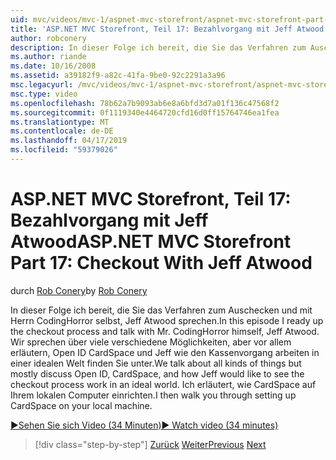 ```yaml
---
uid: mvc/videos/mvc-1/aspnet-mvc-storefront/aspnet-mvc-storefront-part-17-checkout-with-jeff-atwood
title: 'ASP.NET MVC Storefront, Teil 17: Bezahlvorgang mit Jeff Atwood | Microsoft-Dokumentation'
author: robconery
description: In dieser Folge ich bereit, die Sie das Verfahren zum Auschecken und mit Herrn CodingHorror selbst, Jeff Atwood sprechen. Wir sprechen über viele verschiedene Möglichkeiten, aber vor allem erläutern Ope...
ms.author: riande
ms.date: 10/16/2008
ms.assetid: a39182f9-a82c-41fa-9be0-92c2291a3a96
msc.legacyurl: /mvc/videos/mvc-1/aspnet-mvc-storefront/aspnet-mvc-storefront-part-17-checkout-with-jeff-atwood
msc.type: video
ms.openlocfilehash: 78b62a7b9093ab6e8a6bfd3d7a01f136c47568f2
ms.sourcegitcommit: 0f1119340e4464720cfd16d0ff15764746ea1fea
ms.translationtype: MT
ms.contentlocale: de-DE
ms.lasthandoff: 04/17/2019
ms.locfileid: "59379026"
---
```

# <a name="aspnet-mvc-storefront-part-17-checkout-with-jeff-atwood"></a><span data-ttu-id="a0f04-104">ASP.NET MVC Storefront, Teil 17: Bezahlvorgang mit Jeff Atwood</span><span class="sxs-lookup"><span data-stu-id="a0f04-104">ASP.NET MVC Storefront Part 17: Checkout With Jeff Atwood</span></span>

<span data-ttu-id="a0f04-105">durch [Rob Conery](https://github.com/robconery)</span><span class="sxs-lookup"><span data-stu-id="a0f04-105">by [Rob Conery](https://github.com/robconery)</span></span>

<span data-ttu-id="a0f04-106">In dieser Folge ich bereit, die Sie das Verfahren zum Auschecken und mit Herrn CodingHorror selbst, Jeff Atwood sprechen.</span><span class="sxs-lookup"><span data-stu-id="a0f04-106">In this episode I ready up the checkout process and talk with Mr. CodingHorror himself, Jeff Atwood.</span></span> <span data-ttu-id="a0f04-107">Wir sprechen über viele verschiedene Möglichkeiten, aber vor allem erläutern, Open ID CardSpace und Jeff wie den Kassenvorgang arbeiten in einer idealen Welt finden Sie unter.</span><span class="sxs-lookup"><span data-stu-id="a0f04-107">We talk about all kinds of things but mostly discuss Open ID, CardSpace, and how Jeff would like to see the checkout process work in an ideal world.</span></span> <span data-ttu-id="a0f04-108">Ich erläutert, wie CardSpace auf Ihrem lokalen Computer einrichten.</span><span class="sxs-lookup"><span data-stu-id="a0f04-108">I then walk you through setting up CardSpace on your local machine.</span></span>

[<span data-ttu-id="a0f04-109">&#9654;Sehen Sie sich Video (34 Minuten)</span><span class="sxs-lookup"><span data-stu-id="a0f04-109">&#9654; Watch video (34 minutes)</span></span>](https://channel9.msdn.com/Blogs/ASP-NET-Site-Videos/aspnet-mvc-storefront-part-17-checkout-with-jeff-atwood)

> [!div class="step-by-step"]
> <span data-ttu-id="a0f04-110">[Zurück](aspnet-mvc-storefront-part-16-membership-redo-with-openid.md)
> [Weiter](aspnet-mvc-storefront-part-18-creating-an-experience.md)</span><span class="sxs-lookup"><span data-stu-id="a0f04-110">[Previous](aspnet-mvc-storefront-part-16-membership-redo-with-openid.md)
[Next](aspnet-mvc-storefront-part-18-creating-an-experience.md)</span></span>
